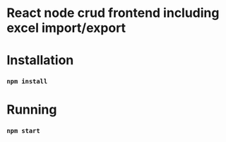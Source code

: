 # React node crud frontend including excel import/export

# Installation

### `npm install`

# Running

### `npm start`
